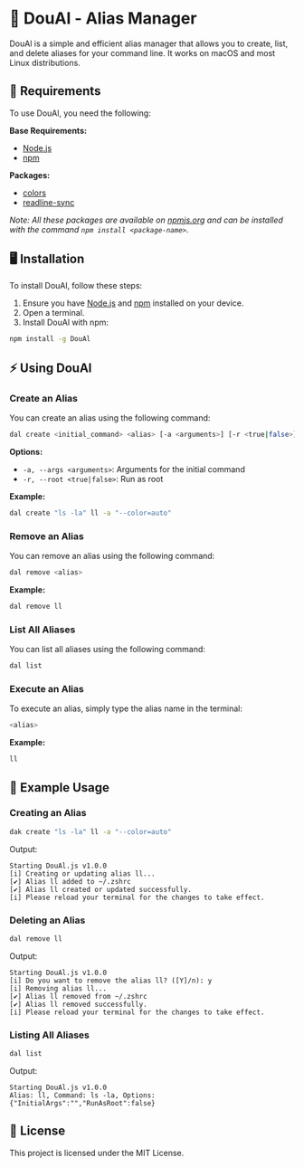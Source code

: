 # 🚀 DouAl - Alias Manager

DouAl is a simple and efficient alias manager that allows you to create, list, and delete aliases for your command line. It works on macOS and most Linux distributions.

## 📀 Requirements

To use DouAl, you need the following:

**Base Requirements:**
- [Node.js](https://nodejs.org/en)
- [npm](https://www.npmjs.com/package/npm)

**Packages:**
- [colors](https://www.npmjs.com/package/colors)
- [readline-sync](https://www.npmjs.com/package/readline-sync)

*Note: All these packages are available on [npmjs.org](https://npmjs.com) and can be installed with the command `npm install <package-name>`.*

## 🖥 Installation

To install DouAl, follow these steps:

1. Ensure you have [Node.js](https://nodejs.org/en) and [npm](https://www.npmjs.com/package/npm) installed on your device.
2. Open a terminal.
3. Install DouAl with npm:

```bash
npm install -g DouAl
```


## ⚡️ Using DouAl

### Create an Alias

You can create an alias using the following command:

```bash
dal create <initial_command> <alias> [-a <arguments>] [-r <true|false>]
```

**Options:**
- `-a, --args <arguments>`: Arguments for the initial command
- `-r, --root <true|false>`: Run as root

**Example:**

```bash
dal create "ls -la" ll -a "--color=auto"
```

### Remove an Alias

You can remove an alias using the following command:

```bash
dal remove <alias>
```

**Example:**

```bash
dal remove ll
```

### List All Aliases

You can list all aliases using the following command:

```bash
dal list
```

### Execute an Alias

To execute an alias, simply type the alias name in the terminal:

```bash
<alias>
```

**Example:**

```bash
ll
```

## 📝 Example Usage

### Creating an Alias

```bash
dak create "ls -la" ll -a "--color=auto"
```

Output:

```
Starting DouAl.js v1.0.0
[i] Creating or updating alias ll...
[✔] Alias ll added to ~/.zshrc
[✔] Alias ll created or updated successfully.
[i] Please reload your terminal for the changes to take effect.
```

### Deleting an Alias

```bash
dal remove ll
```

Output:

```
Starting DouAl.js v1.0.0
[i] Do you want to remove the alias ll? ([Y]/n): y
[i] Removing alias ll...
[✔] Alias ll removed from ~/.zshrc
[✔] Alias ll removed successfully.
[i] Please reload your terminal for the changes to take effect.
```

### Listing All Aliases

```bash
dal list
```

Output:

```
Starting DouAl.js v1.0.0
Alias: ll, Command: ls -la, Options: {"InitialArgs":"","RunAsRoot":false}
```

## 📝 License

This project is licensed under the MIT License.
